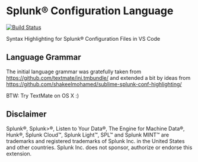 
# Splunk® Configuration Language

[![Build Status](https://travis-ci.org/Skorfulose/vscode-splunk.svg?branch=master)](https://travis-ci.org/Skorfulose/vscode-splunk)

Syntax Highlighting for Splunk® Configuration Files in VS Code


## Language Grammar

The initial language grammar was gratefully taken from https://github.com/textmate/ini.tmbundle/ and extended a bit by ideas from https://github.com/shakeelmohamed/sublime-splunk-conf-highlighting/

BTW: Try TextMate on OS X :)

## Disclaimer

Splunk®, Splunk>®, Listen to Your Data®, The Engine for Machine Data®, Hunk®, Splunk Cloud™, Splunk Light™, SPL™ and Splunk MINT™ are trademarks and registered trademarks of Splunk Inc. in the United States and other countries. Splunk Inc. does not sponsor, authorize or endorse this extension.